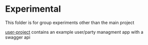 # Experimental

This folder is for group experiments other than the main project

[user-project](../experimental/user-project) contains an example user/party managment app with a swagger api
